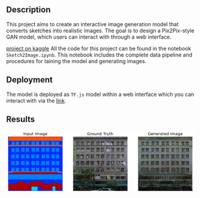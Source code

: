## Description
This project aims to create an interactive image generation model that converts sketches into realistic images.
The goal is to design a Pix2Pix-style GAN model, which users can interact with through a web interface.

[project on kaggle](https://www.kaggle.com/code/seddiktrk/sketch2image-gan-generate-images-of-building)
All the code for this project can be found in the notebook `Sketch2Image.ipynb`.
This notebook includes the complete data pipeline and procedures for taining the model and generating images.



## Deployment
The model is deployed as `TF.js` model within a web interface which you can interact with
via the [link](https://seddik-turki.github.io/Sketch2Image/interface.html).

## Results
![Gnerated Image](images/download.png)
